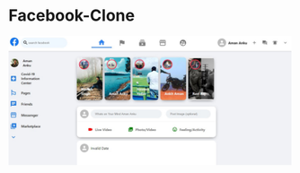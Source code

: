 # Facebook-Clone

![Home Page](https://github.com/amananku26/Facebook-Clone/blob/main/assets/123.jpg)